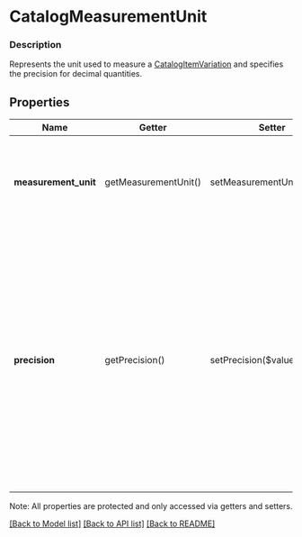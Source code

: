 # CatalogMeasurementUnit

### Description

Represents the unit used to measure a [CatalogItemVariation](#type-catalogitemvariation) and specifies the precision for decimal quantities.

## Properties
Name | Getter | Setter | Type | Description | Notes
------------ | ------------- | ------------- | ------------- | ------------- | -------------
**measurement_unit** | getMeasurementUnit() | setMeasurementUnit($value) | [**\SquareConnect\Model\MeasurementUnit**](MeasurementUnit.md) | Indicates the unit used to measure the quantity of a catalog item variation. | [optional] 
**precision** | getPrecision() | setPrecision($value) | **int** | Represents the maximum number of positions allowed after the decimal in quantities measured with this unit. For example, if the precision is 2, then an itemization’s quantity can be 0.01, 0.12, etc.  Min: 0  Max: 5  Default: 3 | [optional] 

Note: All properties are protected and only accessed via getters and setters.

[[Back to Model list]](../../README.md#documentation-for-models) [[Back to API list]](../../README.md#documentation-for-api-endpoints) [[Back to README]](../../README.md)

